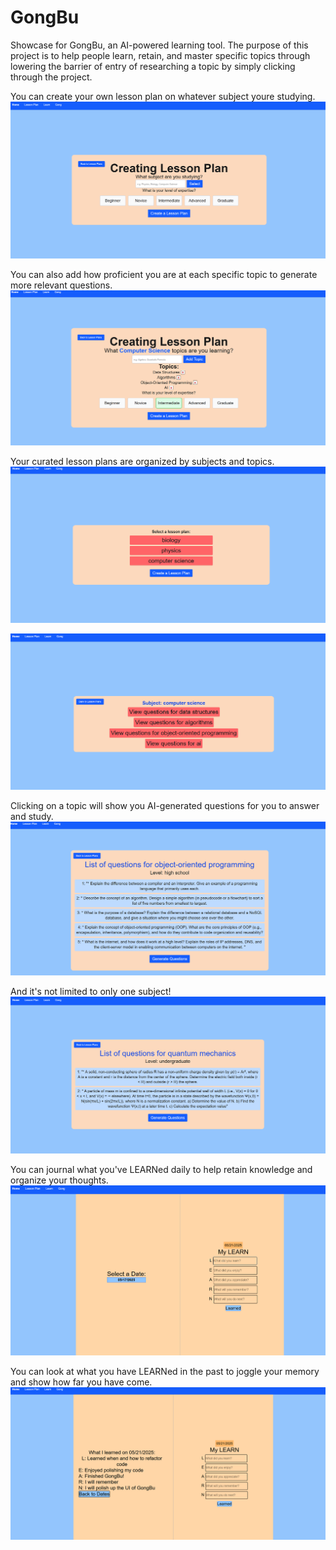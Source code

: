 # GongBu
Showcase for GongBu, an AI-powered learning tool.
The purpose of this project is to help people learn, retain, and master specific topics through lowering the barrier of entry of researching a topic by simply clicking through the project.

You can create your own lesson plan on whatever subject youre studying.
![Creating Lesson Page](pictures/CreateLessonPlan1.png)

You can also add how proficient you are at each specific topic to generate more relevant questions.
![Creating Lesson Page](pictures/CreateLessonPlan2.png)

Your curated lesson plans are organized by subjects and topics.
![Subject](pictures/LessonPlanHome.png)

![Topic](pictures/LessonPlanTopic.png)

Clicking on a topic will show you AI-generated questions for you to answer and study.
![AI Generated Questions](pictures/QuestionsPageCS.png)

And it's not limited to only one subject!
![AI Generated Questions](pictures/QuestionsPage.png)

You can journal what you've LEARNed daily to help retain knowledge and organize your thoughts.
![LEARN](pictures/Journaling.png)

You can look at what you have LEARNed in the past to joggle your memory and show how far you have come.
![LEARN](pictures/Journaling2.png)
